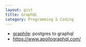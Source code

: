 ```yaml
---
layout: gist
title: GraphQL
category: Programming & Coding
---
```


- [graphile](https://www.graphile.org/): postgres to graphql
- <https://www.apollographql.com/>